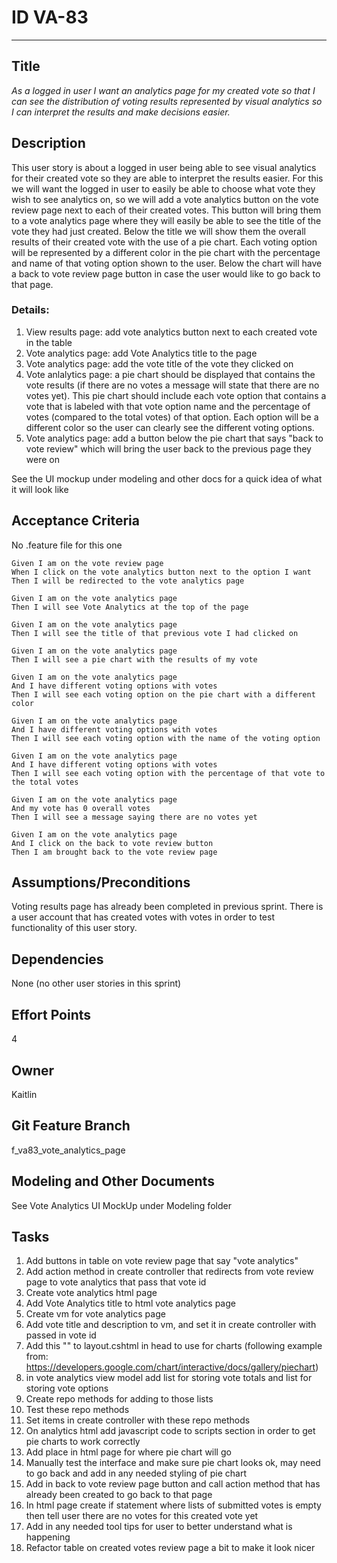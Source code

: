 # ID VA-83
<hr>

## Title

*As a logged in user I want an analytics page for my created vote so that I can see the distribution of voting results represented by visual analytics so I can interpret the results and make decisions easier.*

## Description

This user story is about a logged in user being able to see visual analytics for their created vote so they are able to interpret the results easier. For this we will want the logged in user to easily be able to choose what vote they wish to see analytics on, so we will add a vote analytics button on the vote review page next to each of their created votes. This button will bring them to a vote analytics page where they will easily be able to see the title of the vote they had just created. Below the title we will show them the overall results of their created vote with the use of a pie chart. Each voting option will be represented by a different color in the pie chart with the percentage and name of that voting option shown to the user. Below the chart will have a back to vote review page button in case the user would like to go back to that page. 

### Details:

1. View results page: add vote analytics button next to each created vote in the table 
2. Vote analytics page: add Vote Analytics title to the page  
3. Vote analytics page: add the vote title of the vote they clicked on 
4. Vote anlalytics page: a pie chart should be displayed that contains the vote results (if there are no votes a message will state that there are no votes yet). This pie chart should include each vote option that contains a vote that is labeled with that vote option name and the percentage of votes (compared to the total votes) of that option. Each option will be a different color so the user can clearly see the different voting options. 
5. Vote analytics page: add a button below the pie chart that says "back to vote review" which will bring the user back to the previous page they were on 

See the UI mockup under modeling and other docs for a quick idea of what it will look like 

## Acceptance Criteria
No .feature file for this one

    Given I am on the vote review page 
    When I click on the vote analytics button next to the option I want  
    Then I will be redirected to the vote analytics page 

    Given I am on the vote analytics page 
    Then I will see Vote Analytics at the top of the page 

    Given I am on the vote analytics page 
    Then I will see the title of that previous vote I had clicked on 

    Given I am on the vote analytics page 
    Then I will see a pie chart with the results of my vote 

    Given I am on the vote analytics page 
    And I have different voting options with votes 
    Then I will see each voting option on the pie chart with a different color 

    Given I am on the vote analytics page 
    And I have different voting options with votes 
    Then I will see each voting option with the name of the voting option  

    Given I am on the vote analytics page 
    And I have different voting options with votes 
    Then I will see each voting option with the percentage of that vote to the total votes    

    Given I am on the vote analytics page
    And my vote has 0 overall votes  
    Then I will see a message saying there are no votes yet  

    Given I am on the vote analytics page 
    And I click on the back to vote review button 
    Then I am brought back to the vote review page 

## Assumptions/Preconditions
Voting results page has already been completed in previous sprint. There is a user account that has created votes with votes in order to test functionality of this user story. 

## Dependencies
None (no other user stories in this sprint) 

## Effort Points
4

## Owner
Kaitlin

## Git Feature Branch
f_va83_vote_analytics_page

## Modeling and Other Documents
See Vote Analytics UI MockUp under Modeling folder 

## Tasks
1. Add buttons in table on vote review page that say "vote analytics"
2. Add action method in create controller that redirects from vote review page to vote analytics that pass that vote id 
3. Create vote analytics html page 
4. Add Vote Analytics title to html vote analytics page 
5. Create vm for vote analytics page 
6. Add vote title and description to vm, and set it in create controller with passed in vote id 
7. Add this "<script type="text/javascript" src="https://www.gstatic.com/charts/loader.js"></script>" to layout.cshtml in head to use for charts (following example from: https://developers.google.com/chart/interactive/docs/gallery/piechart)
8. in vote analytics view model add list for storing vote totals and list for storing vote options 
9. Create repo methods for adding to those lists 
10. Test these repo methods 
11. Set items in create controller with these repo methods  
12. On analytics html add javascript code to scripts section in order to get pie charts to work correctly 
13. Add place in html page for where pie chart will go 
14. Manually test the interface and make sure pie chart looks ok, may need to go back and add in any needed styling of pie chart 
15. Add in back to vote review page button and call action method that has already been created to go back to that page 
16. In html page create if statement where lists of submitted votes is empty then tell user there are no votes for this created vote yet
17. Add in any needed tool tips for user to better understand what is happening 
18. Refactor table on created votes review page a bit to make it look nicer 

